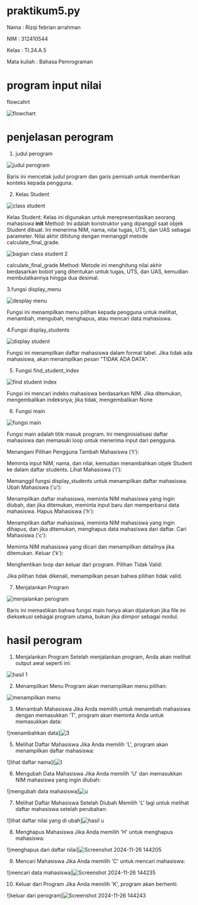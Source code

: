 # praktikum5.py

Nama : Rizqi febrian arrahman <p>
NIM : 312410544 <p>
Kelas : TI.24.A.5 <p>
Mata kuliah : Bahasa Pemrograman <p>

# program input nilai
flowcahrt

![flowchart](https://github.com/user-attachments/assets/d5fe20aa-c731-4f25-9f4f-ac4f15651803)

# penjelasan perogram
1. judul perogram

![judul perogram](https://github.com/user-attachments/assets/df1886ea-40f0-4edc-84d5-7735b804fc9f)

Baris ini mencetak judul program dan garis pemisah untuk memberikan konteks kepada pengguna.

2. Kelas Student

![class student](https://github.com/user-attachments/assets/38e6df2a-6784-4834-9ae4-72301280c378)

Kelas Student: Kelas ini digunakan untuk merepresentasikan seorang mahasiswa
__init__ Method: Ini adalah konstruktor yang dipanggil saat objek Student dibuat. Ini menerima NIM, nama, nilai tugas, UTS, dan UAS sebagai parameter. Nilai akhir dihitung dengan memanggil metode calculate_final_grade.

![bagian class student 2](https://github.com/user-attachments/assets/d12ce765-b99b-4d61-965c-9059a661a431)

calculate_final_grade Method: Metode ini menghitung nilai akhir berdasarkan bobot yang ditentukan untuk tugas, UTS, dan UAS, kemudian membulatkannya hingga dua desimal.

3.fungsi display_menu

![desplay menu](https://github.com/user-attachments/assets/f97ca246-89d6-4d54-bf79-f789153e0a47)

Fungsi ini menampilkan menu pilihan kepada pengguna untuk melihat, menambah, mengubah, menghapus, atau mencari data mahasiswa.

4.Fungsi display_students

![display student](https://github.com/user-attachments/assets/b17fadf2-b79f-4e3c-8160-8afa2222313b)

Fungsi ini menampilkan daftar mahasiswa dalam format tabel. Jika tidak ada mahasiswa, akan menampilkan pesan "TIDAK ADA DATA".

5. Fungsi find_student_index

![find student index](https://github.com/user-attachments/assets/87f83a42-537e-489f-a9e9-29d63162af9c)

Fungsi ini mencari indeks mahasiswa berdasarkan NIM. Jika ditemukan, mengembalikan indeksnya; jika tidak, mengembalikan None

6. Fungsi main

![fungsi main](https://github.com/user-attachments/assets/84b81da9-306f-471b-ac97-4f4d1cdace15)

Fungsi main adalah titik masuk program. Ini menginisialisasi daftar mahasiswa dan memasuki loop untuk menerima input dari pengguna.

Menangani Pilihan Pengguna
Tambah Mahasiswa ('t'):

Meminta input NIM, nama, dan nilai, kemudian menambahkan objek Student ke dalam daftar students.
Lihat Mahasiswa ('l'):

Memanggil fungsi display_students untuk menampilkan daftar mahasiswa.
Ubah Mahasiswa ('u'):

Menampilkan daftar mahasiswa, meminta NIM mahasiswa yang ingin diubah, dan jika ditemukan, meminta input baru dan memperbarui data mahasiswa.
Hapus Mahasiswa ('h'):

Menampilkan daftar mahasiswa, meminta NIM mahasiswa yang ingin dihapus, dan jika ditemukan, menghapus data mahasiswa dari daftar.
Cari Mahasiswa ('c'):

Meminta NIM mahasiswa yang dicari dan menampilkan detailnya jika ditemukan.
Keluar ('k'):

Menghentikan loop dan keluar dari program.
Pilihan Tidak Valid:

Jika pilihan tidak dikenali, menampilkan pesan bahwa pilihan tidak valid.

7. Menjalankan Program

![menjalankan perogram](https://github.com/user-attachments/assets/0d5ae079-b362-413e-aaa9-d1c1cff536ff)

 Baris ini memastikan bahwa fungsi main hanya akan dijalankan jika file ini dieksekusi sebagai program utama, bukan jika diimpor sebagai modul.

# hasil perogram
1. Menjalankan Program Setelah menjalankan program, Anda akan melihat output awal seperti ini:


![hasil 1](https://github.com/user-attachments/assets/18a44cdf-ef9d-480d-9cb3-a24f1c1e6d16)

2. Menampilkan Menu Program akan menampilkan menu pilihan:

![menampilkan menu](https://github.com/user-attachments/assets/9fdc938a-9a3d-4b30-a613-2af026754118)

3. Menambah Mahasiswa Jika Anda memilih untuk menambah mahasiswa dengan memasukkan 'T', program akan meminta Anda untuk memasukkan data:

![menambahkan data]![3](https://github.com/user-attachments/assets/0b5e1b7f-4d33-4b4d-a658-d1030ae5b672)


   
5. Melihat Daftar Mahasiswa Jika Anda memilih 'L', program akan menampilkan daftar mahasiswa:

![lihat daftar nama](![l](https://github.com/user-attachments/assets/27d97645-a62f-425a-8539-d4d7dfd55fac)


   
6. Mengubah Data Mahasiswa Jika Anda memilih 'U' dan memasukkan NIM mahasiswa yang ingin diubah:

![mengubah data mahasiswa]![u](https://github.com/user-attachments/assets/852df702-1479-402f-8a3f-7b29d571dd76)


 
7. Melihat Daftar Mahasiswa Setelah Diubah Memilih 'L' lagi untuk melihat daftar mahasiswa setelah perubahan:

![lihat daftar nilai yang di ubah]![hasil u](https://github.com/user-attachments/assets/18e01475-42a0-48e6-95a3-e374842da9bc)



8. Menghapus Mahasiswa Jika Anda memilih 'H' untuk menghapus mahasiswa:

![menghapus dari daftar nilai]![Screenshot 2024-11-26 144205](https://github.com/user-attachments/assets/d4102d0f-4f1a-44f9-b1c2-4a8d465c6a5c)



9. Mencari Mahasiswa Jika Anda memilih 'C' untuk mencari mahasiswa:

![mencari data mahasiswa]![Screenshot 2024-11-26 144235](https://github.com/user-attachments/assets/3b5b958e-86c9-4e9a-acee-2bc38dadb6a1)



10. Keluar dari Program Jika Anda memilih 'K', program akan berhenti:

![keluar dari perogram]![Screenshot 2024-11-26 144243](https://github.com/user-attachments/assets/320f25e6-a4a3-4ce3-a18c-3c57b11ccbfb)

